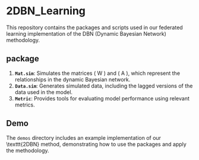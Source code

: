 # 2DBN_Learning

This repository contains the packages and scripts used in our federated learning implementation of the DBN (Dynamic Bayesian Network) methodology.

## package

1. **`Mat.sim`**: Simulates the matrices \( W \) and \( A \), which represent the relationships in the dynamic Bayesian network.
2. **`Data.sim`**: Generates simulated data, including the lagged versions of the data used in the model.
3. **`Metric`**: Provides tools for evaluating model performance using relevant metrics.

## Demo

The `demos` directory includes an example implementation of our \texttt{2DBN} method, demonstrating how to use the packages and apply the methodology.
